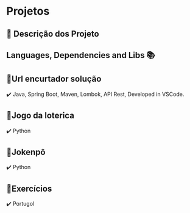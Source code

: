 # Projetos
 ## 🔹 Descrição dos Projeto


 ## Languages, Dependencies and Libs 📚
 
 
  ## 🔹Url encurtador solução
  
✔️ Java, Spring Boot, Maven, Lombok, API Rest, Developed in VSCode.

## 🔹Jogo da loterica

✔️ Python

## 🔹Jokenpô

✔️ Python

## 🔹Exercícios

✔️  Portugol


